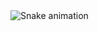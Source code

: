 

###

<br clear="both">

<img src="https://raw.githubusercontent.com/maurodesouza/maurodesouza/output/snake.svg" alt="Snake animation" />

###
